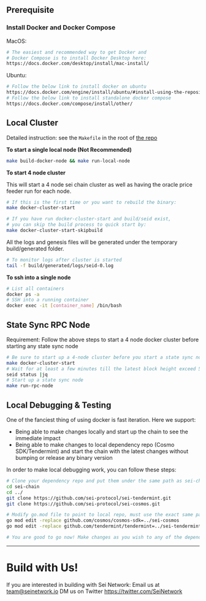 ## Prerequisite

### Install Docker and Docker Compose
MacOS:
```sh
# The easiest and recommended way to get Docker and
# Docker Compose is to install Docker Desktop here:
https://docs.docker.com/desktop/install/mac-install/
```

Ubuntu:
```sh
# Follow the below link to install docker on ubuntu
https://docs.docker.com/engine/install/ubuntu/#install-using-the-repository
# Follow the below link to install standalone docker compose
https://docs.docker.com/compose/install/other/
```

## Local Cluster

Detailed instruction: see the `Makefile` in the root of [the repo](https://github.com/kiichain/kiichain3/blob/main/Makefile)

**To start a single local node (Not Recommended)**

```sh
make build-docker-node && make run-local-node
```

**To start 4 node cluster**

This will start a 4 node sei chain cluster as well as having the oracle price feeder run for each node.
```sh
# If this is the first time or you want to rebuild the binary:
make docker-cluster-start

# If you have run docker-cluster-start and build/seid exist,
# you can skip the build process to quick start by:
make docker-cluster-start-skipbuild
```
All the logs and genesis files will be generated under the temporary build/generated folder.

```sh
# To monitor logs after cluster is started
tail -f build/generated/logs/seid-0.log
```

**To ssh into a single node**
```sh
# List all containers
docker ps -a
# SSH into a running container
docker exec -it [container_name] /bin/bash
```

## State Sync RPC Node

Requirement: Follow the above steps to start a 4 node docker cluster before starting any state sync node

```sh
# Be sure to start up a 4-node cluster before you start a state sync node
make docker-cluster-start
# Wait for at least a few minutes till the latest block height exceed 500 (this can be changed via app.toml)
seid status |jq
# Start up a state sync node
make run-rpc-node
```

## Local Debugging & Testing
One of the fanciest thing of using docker is fast iteration. Here we support:
- Being able to make changes locally and start up the chain to see the immediate impact
- Being able to make changes to local dependency repo (Cosmo SDK/Tendermint) and start the chain with the latest changes without bumping or release any binary version


In order to make local debugging work, you can follow these steps:
```sh
# Clone your dependency repo and put them under the same path as sei-chain
cd sei-chain
cd ../
git clone https://github.com/sei-protocol/sei-tendermint.git
git clone https://github.com/sei-protocol/sei-cosmos.git

# Modify go.mod file to point to local repo, must use the exact same path as below:
go mod edit -replace github.com/cosmos/cosmos-sdk=../sei-cosmos
go mod edit -replace github.com/tendermint/tendermint=../sei-tendermint

# You are good to go now! Make changes as you wish to any of the dependency repo and run docker to test it out.

```
****



# Build with Us!
If you are interested in building with Sei Network:
Email us at team@seinetwork.io
DM us on Twitter https://twitter.com/SeiNetwork
